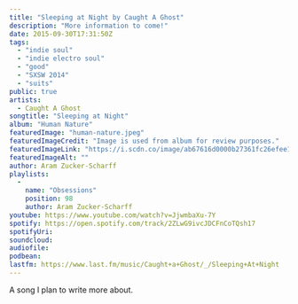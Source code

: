 ```yaml
---
title: "Sleeping at Night by Caught A Ghost"
description: "More information to come!"
date: 2015-09-30T17:31:50Z
tags:
  - "indie soul"
  - "indie electro soul"
  - "good"
  - "SXSW 2014"
  - "suits"
public: true
artists:
  - Caught A Ghost
songtitle: "Sleeping at Night"
album: "Human Nature"
featuredImage: "human-nature.jpeg"
featuredImageCredit: "Image is used from album for review purposes."
featuredImageLink: "https://i.scdn.co/image/ab67616d0000b27361fc26efee1d4c70e1a3e7b9"
featuredImageAlt: ""
author: Aram Zucker-Scharff
playlists:
  -
    name: "Obsessions"
    position: 98
    author: Aram Zucker-Scharff
youtube: https://www.youtube.com/watch?v=JjwmbaXu-7Y
spotify: https://open.spotify.com/track/2ZLwG9ivcJDCFnCoTQsh17
spotifyUri: 
soundcloud:
audiofile:
podbean:
lastfm: https://www.last.fm/music/Caught+a+Ghost/_/Sleeping+At+Night
---
```


A song I plan to write more about.
		